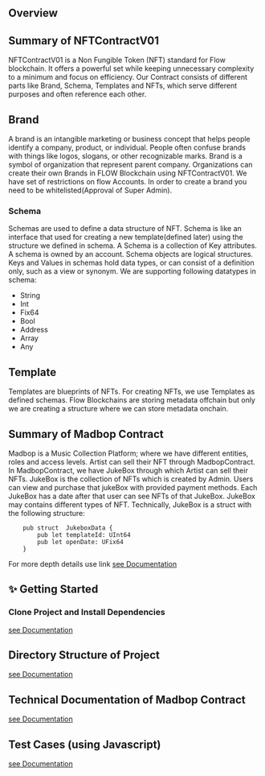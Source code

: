 ## Overview
## Summary of NFTContractV01
NFTContractV01 is a Non Fungible Token (NFT) standard for Flow blockchain. 
It offers a powerful set while keeping unnecessary complexity to a minimum and focus on efficiency. 
Our Contract consists of different parts like Brand, Schema, Templates and NFTs, which serve different purposes and often reference each other.

## Brand
A brand is an intangible marketing or business concept that helps people identify a company, product, or individual. People often confuse brands with things like logos, slogans, or other recognizable marks. Brand is a symbol of organization that represent parent company. Organizations can create their own Brands in FLOW Blockchain using NFTContractV01. We have set of restrictions on flow Accounts. In order to create a brand you need to be whitelisted(Approval of Super Admin).

### Schema
Schemas are used to define a data structure of NFT. Schema is like an interface that used for creating a new template(defined later) using the structure we defined in schema. A Schema is a collection of Key attributes. A schema is owned by an account. Schema objects are logical structures. Keys and Values in schemas hold data types, or can consist of a definition only, such as a view or synonym. We are supporting following datatypes in schema:
- String
- Int 
- Fix64
- Bool  
- Address
- Array
- Any

## Template
Templates are blueprints of NFTs. For creating NFTs, we use Templates as defined schemas. Flow Blockchains are storing metadata offchain but only we are creating a structure where we can store metadata onchain.


## Summary of Madbop Contract
Madbop is a Music Collection Platform; where we have different entities, roles and access levels. Artist can sell their NFT through MadbopContract. In MadbopContract, we have JukeBox through which Artist can sell their NFTs. JukeBox is the collection of NFTs which is created by Admin. Users can view and purchase that jukeBox with provided payment methods. Each JukeBox has a date after that user can see NFTs of that JukeBox. JukeBox may contains different types of NFT.
Technically, JukeBox is a struct with the following structure:
```
    pub struct  JukeboxData {
        pub let templateId: UInt64
        pub let openDate: UFix64
    }
```
For more depth details use link [see Documentation](docs/Technical_Document.md)


## ✨ Getting Started

### Clone Project and Install Dependencies 
[see Documentation](docs/Dependencies.md)


## Directory Structure of Project
[see Documentation](docs/Directory_Structure.md)

## Technical Documentation of Madbop Contract
[see Documentation](docs/Technical_Document.md)


## Test Cases (using Javascript)
[see Documentation](test/js/README.md)

